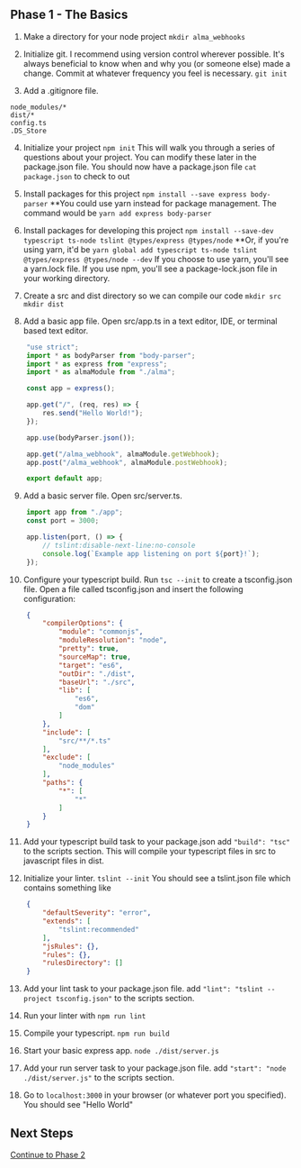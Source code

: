 ## Phase 1 - The Basics
1. Make a directory for your node project
```mkdir alma_webhooks```

2. Initialize git. I recommend using version control wherever possible. It's always beneficial to know when and why you (or someone else) made a change. Commit at whatever frequency you feel is necessary.
```git init```

3. Add a .gitignore file.
```
node_modules/*
dist/*
config.ts
.DS_Store
```

4. Initialize your project
```npm init```
This will walk you through a series of questions about your project. You can modify these later in the package.json file.
    You should now have a package.json file
```cat package.json``` to check to out

5. Install packages for this project
```npm install --save express body-parser```
**You could use yarn instead for package management. The command would be ```yarn add express body-parser```

6. Install packages for developing this project
```npm install --save-dev typescript ts-node tslint @types/express @types/node```
**Or, if you're using yarn, it'd be ```yarn global add typescript ts-node tslint @types/express @types/node --dev``` If you choose to use yarn, you'll see a yarn.lock file. If you use npm, you'll see a package-lock.json file in your working directory.

7. Create a src and dist directory so we can compile our code
```mkdir src```
```mkdir dist```

8. Add a basic app file.
Open src/app.ts in a text editor, IDE, or terminal based text editor.
```javascript
    "use strict";
    import * as bodyParser from "body-parser";
    import * as express from "express";
    import * as almaModule from "./alma";

    const app = express();

    app.get("/", (req, res) => {
        res.send("Hello World!");
    });

    app.use(bodyParser.json());

    app.get("/alma_webhook", almaModule.getWebhook);
    app.post("/alma_webhook", almaModule.postWebhook);

    export default app;
```

9. Add a basic server file.
Open src/server.ts.
```javascript
    import app from "./app";
    const port = 3000;

    app.listen(port, () => {
        // tslint:disable-next-line:no-console
        console.log(`Example app listening on port ${port}!`);
    });
```

10. Configure your typescript build.
Run `tsc --init` to create a tsconfig.json file. Open a file called tsconfig.json and insert the following configuration:
```json
    {
        "compilerOptions": {
            "module": "commonjs",
            "moduleResolution": "node",
            "pretty": true,
            "sourceMap": true,
            "target": "es6",
            "outDir": "./dist",
            "baseUrl": "./src",
            "lib": [
                "es6",
                "dom"
            ]
        },
        "include": [
            "src/**/*.ts"
        ],
        "exclude": [
            "node_modules"
        ],
        "paths": {
            "*": [
                "*"
            ]
        }
    }
```

11. Add your typescript build task to your package.json
add ```"build": "tsc"``` to the scripts section. This will compile your typescript files in src to javascript files in dist.

12. Initialize your linter.
```tslint --init```
You should see a tslint.json file which contains something like
```json
    {
        "defaultSeverity": "error",
        "extends": [
            "tslint:recommended"
        ],
        "jsRules": {},
        "rules": {},
        "rulesDirectory": []
    }
```

13. Add your lint task to your package.json file.
add ```"lint": "tslint --project tsconfig.json"``` to the scripts section.

14. Run your linter with `npm run lint`

15. Compile your typescript. `npm run build`

16. Start your basic express app. `node ./dist/server.js`

17. Add your run server task to your package.json file.
add ```"start": "node ./dist/server.js"``` to the scripts section.

18. Go to `localhost:3000` in your browser (or whatever port you specified). You should see "Hello World"

## Next Steps
[Continue to Phase 2](phase2.md)
